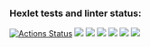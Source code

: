 ### Hexlet tests and linter status:
[![Actions Status](https://github.com/Ilnik/python-project-49/actions/workflows/hexlet-check.yml/badge.svg)](https://github.com/Ilnik/python-project-49/actions)
<a href="https://codeclimate.com/github/Ilnik/python-project-49/maintainability"><img src="https://api.codeclimate.com/v1/badges/1c77845b2c6a691b5685/maintainability" /></a>
<a href="https://asciinema.org/a/645040" target="_blank"><img src="https://asciinema.org/a/645040.svg" /></a>
<a href="https://asciinema.org/a/645172" target="_blank"><img src="https://asciinema.org/a/645172.svg" /></a>
<a href="https://asciinema.org/a/645185" target="_blank"><img src="https://asciinema.org/a/645185.svg" /></a>
<a href="https://asciinema.org/a/645191" target="_blank"><img src="https://asciinema.org/a/645191.svg" /></a>
<a href="https://asciinema.org/a/645193" target="_blank"><img src="https://asciinema.org/a/645193.svg" /></a>